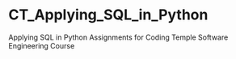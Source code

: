 # CT_Applying_SQL_in_Python
Applying SQL in Python Assignments for Coding Temple Software Engineering Course

